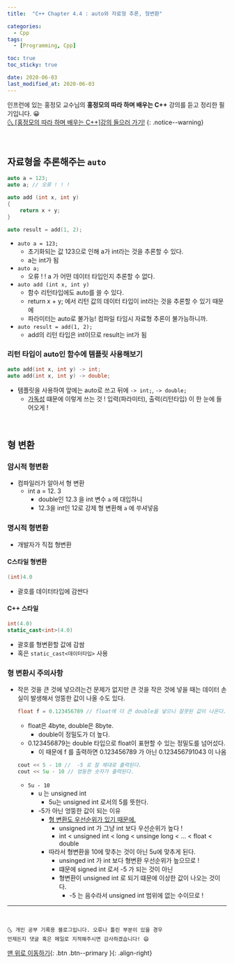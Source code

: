 ```yaml
---
title:  "C++ Chapter 4.4 : auto와 자료형 추론, 형변환" 

categories:
  - Cpp
tags:
  - [Programming, Cpp]

toc: true
toc_sticky: true

date: 2020-06-03
last_modified_at: 2020-06-03
---
```


인프런에 있는 홍정모 교수님의 **홍정모의 따라 하며 배우는 C++** 강의를 듣고 정리한 필기입니다. 😀    
[🌜 [홍정모의 따라 하며 배우는 C++]강의 들으러 가기!](https://www.inflearn.com/course/following-c-plus)
{: .notice--warning}

<br>

## 자료형을 추론해주는 `auto`

```cpp
auto a = 123;
auto a; // 오류 ! ! !

auto add (int x, int y)
{
	return x + y;
}

auto result = add(1, 2);
```

- `auto a = 123;`
    - 초기화되는 값 123으로 인해 a가 int라는 것을 추론할 수 있다.
    - a는 int가 됨
- `auto a;`
    - 오류 ! ! a 가 어떤 데이터 타입인지 추론할 수 없다.
- `auto add (int x, int y)`
    - 함수 리턴타입에도 auto를 쓸 수 있다.
    - return x + y; 에서 리턴 값의 데이터 타입이 int라는 것을 추론할 수 있기 때문에
    - 파라미터는 auto로 불가능! 컴파일 타임시 자료형 추론이 불가능하니까.
- `auto result = add(1, 2);`
    - add의 리턴 타입은 int이므로 result는 int가 됨

### 리턴 타입이 auto인 함수에 템플릿 사용해보기

```cpp
auto add(int x, int y) -> int;
auto add(int x, int y) -> double;
```

- 템플릿을 사용하여 앞에는 auto로 쓰고 뒤에 `-> int;`, `-> double;`
    - <u>가독성</u> 떄문에 이렇게 쓰는 것 ! 입력(파라미터),  출력(리턴타입) 이 한 눈에 들어오게 !

<br>

## 형 변환

### 암시적 형변환

- 컴파일러가 알아서 형 변환
    - int a =  12. 3
        - double인 12.3 을 int 변수 `a` 에 대입하니
        - 12.3을 int인 12로 강제 형 변환해 `a` 에 쑤셔넣음

### 명시적 형변환

- 개발자가 직접 형변환

#### C스타일 형변환
```cpp
(int)4.0
```
- 괄호를 데이터타입에 감싼다

#### C++ 스타일

```cpp
int(4.0)
static_cast<int>(4.0)
```

- 괄호를 형변환할 값에 감쌈
- 혹은 `static_cast<데이터타입>` 사용

### 형 변환시 주의사항

- 작은 것을 큰 것에 넣으려는건 문제가 없지만 큰 것을 작은 것에 넣을 때는 데이터 손실이 발생해서 엉뚱한 값이 나올 수도 있다.

    ```cpp
    float f = 0.123456789 // float에 더 큰 double을 넣으니 잘못된 값이 나온다.
    ```

    - float은 4byte, double은 8byte.
        - double이 정밀도가 더 높다.
    - 0.123456879는 double 타입으로 float이 표현할 수 있는 정밀도를 넘어섰다.
        - 이 때문에 f 를 출력하면 0.123456789 가 아닌 0.123456791043 이 나옴

    ```cpp
    cout << 5 - 10 //  -5 로 잘 제대로 출력된다.
    cout << 5u - 10 // 엉둥한 숫자가 출력된다.
    ```

    - `5u - 10`
        - u 는 unsigned int
            - 5u는 unsigned int 로서의 5를 뜻한다.
        - -5가 아닌 엉뚱한 값이 되는 이유
            - <u>형 변환도 우선순위가 있기 때문에.</u>
                - unsigned int 가 그냥 int 보다 우선순위가 높다 !
                - int < unsigned int < long < unsinge long < ... < float < double
            - 따라서 형변환을 10에 맞추는 것이 아닌 5u에 맞추게 된다.
                - unsinged int 가 int 보다 형변환 우선순위가 높으므로 !
                - 떄문에 signed int 로서 -5 가 되는 것이 아닌
                - 형변환이 unsigned int 로 되기 떄문에 이상한 값이 나오는 것이다.
                    - -5 는 음수라서 unsigned int 범위에 없는 수이므로 !

***
<br>

    🌜 개인 공부 기록용 블로그입니다. 오류나 틀린 부분이 있을 경우 
    언제든지 댓글 혹은 메일로 지적해주시면 감사하겠습니다! 😄

[맨 위로 이동하기](#){: .btn .btn--primary }{: .align-right}